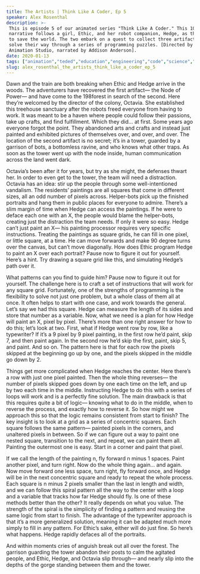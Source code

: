 ```yaml
---
title: The Artists | Think Like A Coder, Ep 5
speaker: Alex Rosenthal
description: >-
 This is episode 5 of our animated series "Think Like A Coder." This 10-episode
 narrative follows a girl, Ethic, and her robot companion, Hedge, as they attempt
 to save the world. The two embark on a quest to collect three artifacts and must
 solve their way through a series of programming puzzles. [Directed by Kozmonot
 Animation Studio, narrated by Addison Anderson].
date: 2020-01-13
tags: ["animation","teded","education","engineering","code","science","computers","programming"]
slug: alex_rosenthal_the_artists_think_like_a_coder_ep_5
---
```


Dawn and the train are both breaking when Ethic and Hedge arrive in the woods. The
adventurers have recovered the first artifact— the Node of Power— and have come to the
198forest in search of the second. Here they’re welcomed by the director of the colony,
Octavia. She established this treehouse sanctuary after the robots freed everyone from
having to work. It was meant to be a haven where people could follow their passions, take
up crafts, and find fulfillment. Which they did… at first. Some years ago everyone forgot
the point. They abandoned arts and crafts and instead just painted and exhibited pictures
of themselves over, and over, and over. The location of the second artifact is no secret;
it’s in a tower, guarded by a garrison of bots, a bottomless ravine, and who knows what
other traps. As soon as the tower went up with the node inside, human communication 
across the land went dark.

Octavia’s been after it for years, but try as she might, the defenses thwart her. In order
to even get to the tower, the team will need a distraction. Octavia has an idea: stir up
the people through some well-intentioned vandalism. The residents’ paintings are all
squares that come in different sizes, all an odd number of pixels across. Helper-bots 
pick up the finished portraits and hang them in public places for everyone to
admire. There’s a slim margin of time when Hedge can access the paintings. If he were to
deface each one with an X, the people would blame the helper-bots, creating just the
distraction the team needs. If only it were so easy. Hedge can’t just paint an X— his
painting processor requires very specific instructions. Treating the paintings as square
grids, he can fill in one pixel, or little square, at a time. He can move forwards and
make 90 degree turns over the canvas, but can’t move diagonally. How does Ethic program
Hedge to paint an X over each portrait? Pause now to figure it out for yourself. Here’s a
hint. Try drawing a square grid like this, and simulating Hedge’s path over
it.

What patterns can you find to guide him? Pause now to figure it out for yourself. The
challenge here is to craft a set of instructions that will work for any square grid.
Fortunately, one of the strengths of programming is the flexibility to solve not just
one problem, but a whole class of them all at once. It often helps to start with one case,
 and work towards the general. Let’s say we had this square. Hedge can measure the length
of its sides and store that number as a variable. Now, what we need is a plan for how
Hedge will paint an X, pixel by pixel. There’s more than one right answer for how to do
this; let’s look at two. First, what if Hedge went row by row, like a typewriter? If it’s
a 9 pixel by 9 pixel painting, in the first row he’d paint, skip 7, and then paint again.
In the second row he’d skip the first, paint, skip 5, and paint. And so on. The pattern
here is that for each row the pixels skipped at the beginning go up by one, and the
pixels skipped in the middle go down by 2.

Things get more complicated when Hedge reaches the center. Here there’s a row with just
one pixel painted. Then the whole thing reverses— the number of pixels skipped goes down
by one each time on the left, and up by two each time in the middle. Instructing Hedge to
do this with a series of loops will work and is a perfectly fine solution. The main
drawback is that this requires quite a bit of logic— knowing what to do in the middle, 
when to reverse the process, and exactly how to reverse it. So how might we approach this
so that the logic remains consistent from start to finish? The key insight is to look at
a grid as a series of concentric squares. Each square follows the same pattern— painted
pixels in the corners, and unaltered pixels in between. So if we can figure out a way to
paint one nested square, transition to the next, and repeat, we can paint them
all. Painting the outermost one is easy. Start in a corner and paint that
pixel.

If we call the length of the painting n, fly forward n minus 1 spaces. Paint another
pixel, and turn right. Now do the whole thing again… and again. Now move forward one less
space, turn right, fly forward once, and Hedge will be in the next concentric square and
ready to repeat the whole process. Each square is n minus 2 pixels smaller than the last
in length and width, and we can follow this spiral pattern all the way to the center with
a loop and a variable that tracks how far Hedge should fly. Is one of these methods 
better than the other? It really depends on what you value. The strength of the spiral is
the simplicity of finding a pattern and reusing the same logic from start to finish. The
advantage of the typewriter approach is that it’s a more generalized solution, meaning it
can be adapted much more simply to fill in any pattern. For Ethic’s sake, either will do
just fine. So here’s what happens. Hedge rapidly defaces all of the portraits.

And within moments cries of anguish break out all over the forest. The garrison guarding
the tower abandon their posts to calm the agitated people, and Ethic, Hedge, and Octavia
slip through— and nearly slip into the depths of the gorge standing between them and the
tower.

<!--
ad_duration=0
event="TED-Ed"
external_start_time=0
intro_duration=0
is_subtitle_required="False"
is_talk_featured="False"
language="en"
language_swap="False"
native_language="en"
number_of_related_talks=6
number_of_speakers=1
number_of_subtitled_videos=0
number_of_tags=8
number_of_talk_download_languages=13
number_of_talk_more_resources=0
number_of_talk_recommendations=0
number_of_talks_take_actions=0
post_ad_duration=0
published_timestamp="2020-01-13 16:41:25"
recording_date="2020-01-13"
speaker_description="Producer"
speaker_is_published=1
speaker_name="Alex Rosenthal"
talk_name="The Artists | Think Like A Coder, Ep 5"
talks_tags=["animation","teded","education","engineering","code","science","computers","programming"]
url_photo_speaker="https://pe.tedcdn.com/images/ted/77f7d72948353b5a29b96eeefcdef099734e325f_254x191.jpg"
url_photo_talk="https://s3.amazonaws.com/talkstar-photos/uploads/d1397064-757c-46ed-9b12-73e6f489afef/TLAC5textless.jpg"
url_webpage="https://www.ted.com/talks/alex_rosenthal_the_artists_think_like_a_coder_ep_5"
video_type_name="TED-Ed Original"
-->